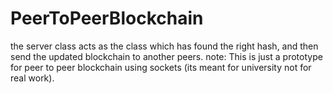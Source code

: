 # PeerToPeerBlockchain
the server class acts as the class which has found the right hash, and then send the updated blockchain to another peers.
note: This is just a prototype for peer to peer blockchain using sockets (its meant for university not for real work).
